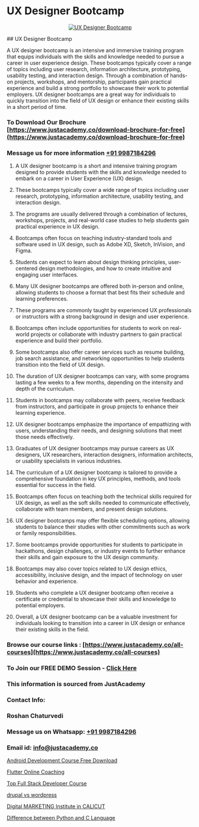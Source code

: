 # UX Designer Bootcamp

<p align="center">
  <a href="https://justacademy.co/all-courses">
    <img src="https://ibb.co/CngWr2j" alt="UX Designer Bootcamp">
  </a>
</p>
## UX Designer Bootcamp

A UX designer bootcamp is an intensive and immersive training program that equips individuals with the skills and knowledge needed to pursue a career in user experience design. These bootcamps typically cover a range of topics including user research, information architecture, prototyping, usability testing, and interaction design. Through a combination of hands-on projects, workshops, and mentorship, participants gain practical experience and build a strong portfolio to showcase their work to potential employers. UX designer bootcamps are a great way for individuals to quickly transition into the field of UX design or enhance their existing skills in a short period of time.
### To Download Our Brochure [https://www.justacademy.co/download-brochure-for-free](https://www.justacademy.co/download-brochure-for-free)
### Message us for more information [+91 9987184296](https://api.whatsapp.com/send?phone=919987184296)
1) A UX designer bootcamp is a short and intensive training program designed to provide students with the skills and knowledge needed to embark on a career in User Experience (UX) design.

2) These bootcamps typically cover a wide range of topics including user research, prototyping, information architecture, usability testing, and interaction design.

3) The programs are usually delivered through a combination of lectures, workshops, projects, and real-world case studies to help students gain practical experience in UX design.

4) Bootcamps often focus on teaching industry-standard tools and software used in UX design, such as Adobe XD, Sketch, InVision, and Figma.

5) Students can expect to learn about design thinking principles, user-centered design methodologies, and how to create intuitive and engaging user interfaces.

6) Many UX designer bootcamps are offered both in-person and online, allowing students to choose a format that best fits their schedule and learning preferences.

7) These programs are commonly taught by experienced UX professionals or instructors with a strong background in design and user experience.

8) Bootcamps often include opportunities for students to work on real-world projects or collaborate with industry partners to gain practical experience and build their portfolio.

9) Some bootcamps also offer career services such as resume building, job search assistance, and networking opportunities to help students transition into the field of UX design.

10) The duration of UX designer bootcamps can vary, with some programs lasting a few weeks to a few months, depending on the intensity and depth of the curriculum.

11) Students in bootcamps may collaborate with peers, receive feedback from instructors, and participate in group projects to enhance their learning experience.

12) UX designer bootcamps emphasize the importance of empathizing with users, understanding their needs, and designing solutions that meet those needs effectively.

13) Graduates of UX designer bootcamps may pursue careers as UX designers, UX researchers, interaction designers, information architects, or usability specialists in various industries.

14) The curriculum of a UX designer bootcamp is tailored to provide a comprehensive foundation in key UX principles, methods, and tools essential for success in the field.

15) Bootcamps often focus on teaching both the technical skills required for UX design, as well as the soft skills needed to communicate effectively, collaborate with team members, and present design solutions.

16) UX designer bootcamps may offer flexible scheduling options, allowing students to balance their studies with other commitments such as work or family responsibilities.

17) Some bootcamps provide opportunities for students to participate in hackathons, design challenges, or industry events to further enhance their skills and gain exposure to the UX design community.

18) Bootcamps may also cover topics related to UX design ethics, accessibility, inclusive design, and the impact of technology on user behavior and experience.

19) Students who complete a UX designer bootcamp often receive a certificate or credential to showcase their skills and knowledge to potential employers.

20) Overall, a UX designer bootcamp can be a valuable investment for individuals looking to transition into a career in UX design or enhance their existing skills in the field.

### Browse our course links : [https://www.justacademy.co/all-courses](https://www.justacademy.co/all-courses) 
### To Join our FREE DEMO Session - [Click Here](https://www.justacademy.co/register-for-course-demo)


### This information is sourced from JustAcademy
### Contact Info:
### Roshan Chaturvedi
### Message us on Whatsapp: [+91 9987184296](https://api.whatsapp.com/send?phone=919987184296)
### Email id: [info@justacademy.co](mailto:info@justacademy.co)
                
[Android Development Course Free Download](https://www.linkedin.com/pulse/android-development-course-free-download-justacademy-sunnyvale-1hryc/)

[Flutter Online Coaching](https://www.linkedin.com/pulse/flutter-online-coaching-justacademy-hyderabad-dtnlc/)

[Top Full Stack Developer Course](https://medium.com/@akanshapatil/top-full-stack-developer-course-336f16e5a372)

[drupal vs wordpress](https://medium.com/@surajvaishnav5015/drupal-vs-wordpress-3c06afc0d20c)

[Digital MARKETING Institute in CALICUT](https://justacademyin.github.io/justacademy/digital-marketing-institute-in-calicut)

[Difference between Python and C Language](https://justacademyin.github.io/justacademy/difference-between-python-and-c-language)

